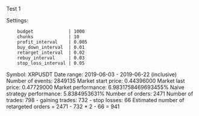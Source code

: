 Test 1

Settings:
```
    budget             | 1000
    chunks             | 10
    profit_interval    | 0.005
    buy_down_interval  | 0.01
    retarget_interval  | 0.02
    rebuy_interval     | 0.03
    stop_loss_interval | 0.05
```

Symbol: XRPUSDT
Date range: 2019-06-03 - 2019-06-22 (inclusive)
Number of events: 2849135
Market start price: 0.44396000
Market last price: 0.47729000
Market performance: 6.9831758469693455%
Naive strategy performance: 5.8384953631%
Number of orders: 2471
Number of trades: 798
    - gaining trades: 732
    - stop losses: 66
Estimated number of retargeted orders = 2471 - 732 * 2 - 66 = 941